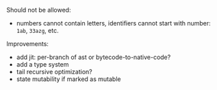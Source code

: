 Should not be allowed:
- numbers cannot contain letters, identifiers cannot start with number: `1ab`, `33azg`, etc. 

Improvements:
- add jit: per-branch of ast or bytecode-to-native-code?
- add a type system
- tail recursive optimization?
- state mutability if marked as mutable
